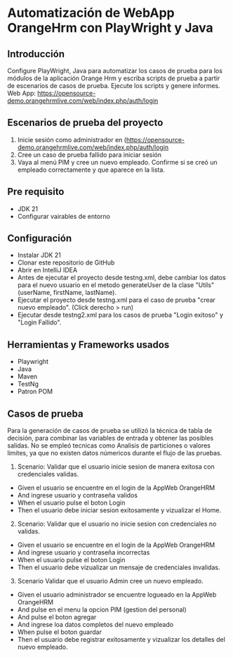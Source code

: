 # Automatización de WebApp OrangeHrm con PlayWright y Java

## Introducción
Configure PlayWright, Java para automatizar los casos de prueba para los módulos de la aplicación Orange Hrm y escriba scripts de prueba a partir de escenarios de casos de prueba.
Ejecute los scripts y genere informes.
Web App: https://opensource-demo.orangehrmlive.com/web/index.php/auth/login

## Escenarios de prueba del proyecto
1. Inicie sesión como administrador en (https://opensource-demo.orangehrmlive.com/web/index.php/auth/login
2. Cree un caso de prueba fallido para iniciar sesión
4. Vaya al menú PIM y cree un nuevo empleado. Confirme si se creó un empleado correctamente y que aparece en la lista.
## Pre requisito
- JDK 21
- Configurar vairables de entorno

## Configuración
- Instalar JDK 21
- Clonar este repositorio de GitHub
- Abrir en IntelliJ IDEA
- Antes de ejecutar el proyecto desde testng.xml, debe cambiar los datos para el nuevo usuario en el metodo generateUser de la clase "Utils" (userName, firstName, lastName).
- Ejecutar el proyecto desde testng.xml para el caso de prueba "crear nuevo empleado". (Click derecho > run)
- Ejecutar desde testng2.xml para los casos de prueba "Login exitoso" y "Login Fallido".

## Herramientas y Frameworks usados
- Playwright
- Java
- Maven
- TestNg
- Patron POM

## Casos de prueba
Para la generación de casos de prueba se utilizó la técnica de tabla de decisión, para combinar las variables de entrada y obtener las posibles salidas.
No se empleó tecnicas como Analisis de particiones o valores limites, ya que no existen datos númericos durante el flujo de las pruebas.
1. Scenario: Validar que el usuario inicie sesion de manera exitosa con credenciales validas.
- Given el usuario se encuentre en el login de la AppWeb OrangeHRM
- And ingrese usuario y contraseña validos
- When el usuario pulse el boton Login
- Then el usuario debe iniciar sesion exitosamente y vizualizar el Home.
2. Scenario: Validar que el usuario no inicie sesion con credenciales no validas.
- Given el usuario se encuentre en el login de la AppWeb OrangeHRM
- And ingrese usuario y contraseña incorrectas
- When el usuario pulse el boton Login
- Then el usuario debe vizualizar un mensaje de credenciales invalidas.
3. Scenario Validar que el usuario Admin cree un nuevo empleado.
- Given el usuario administrador se encuentre logueado en la AppWeb OrangeHRM
- And pulse en el menu la opcion PIM (gestion del personal)
- And pulse el boton agregar
- And ingrese loa datos completos del nuevo empleado 
- When pulse el boton guardar
- Then el usuario debe registrar exitosamente y vizualizar los detalles del nuevo empleado. 